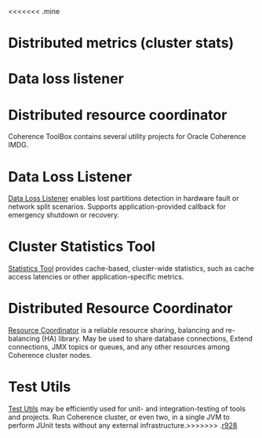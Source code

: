 <<<<<<< .mine
# Distributed metrics (cluster stats) #

# Data loss listener #

# Distributed resource coordinator #


Coherence ToolBox contains several utility projects for Oracle Coherence IMDG.

# Data Loss Listener #

[Data Loss Listener](DataLossListener.md) enables lost partitions detection in hardware fault or network split scenarios. Supports application-provided callback for emergency shutdown or recovery.

# Cluster Statistics Tool #

[Statistics Tool](ClusterStats.md) provides cache-based, cluster-wide statistics, such as cache access latencies or other application-specific metrics.

# Distributed Resource Coordinator #

[Resource Coordinator](DistributedResourceCoordinator.md) is a reliable resource sharing, balancing and re-balancing (HA) library. May be used to share database connections, Extend connections, JMX topics or queues, and any other resources among Coherence cluster nodes.

# Test Utils #

[Test Utils](TestUtils.md) may be efficiently used for unit- and integration-testing of tools and projects. Run Coherence cluster, or even two, in a single JVM to perform JUnit tests without any external infrastructure.>>>>>>> .[r928](https://code.google.com/p/gridkit/source/detail?r=928)